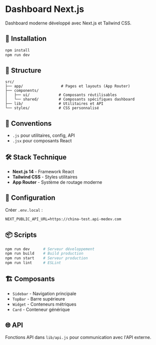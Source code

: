 # Dashboard Next.js

Dashboard moderne développé avec Next.js et Tailwind CSS.

## 🚀 Installation

```bash
npm install
npm run dev
```

## 📁 Structure

```
src/
├── app/                 # Pages et layouts (App Router)
├── components/
│   ├── ui/             # Composants réutilisables
│   └── shared/         # Composants spécifiques dashboard
├── lib/                # Utilitaires et API
└── styles/             # CSS personnalisé
```

## 📝 Conventions

- `.js` pour utilitaires, config, API
- `.jsx` pour composants React

## 🛠 Stack Technique

- **Next.js 14** - Framework React
- **Tailwind CSS** - Styles utilitaires
- **App Router** - Système de routage moderne

## 🔧 Configuration

Créer `.env.local` :

```env
NEXT_PUBLIC_API_URL=https://china-test.api-medev.com
```

## 📦 Scripts

```bash
npm run dev      # Serveur développement
npm run build    # Build production
npm run start    # Serveur production
npm run lint     # ESLint
```

## 🏗 Composants

- `Sidebar` - Navigation principale
- `TopBar` - Barre supérieure
- `Widget` - Conteneurs métriques
- `Card` - Conteneur générique

## 🌐 API

Fonctions API dans `lib/api.js` pour communication avec l'API externe.